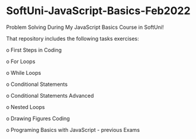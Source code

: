 # SoftUni-JavaScript-Basics-Feb2022

Problem Solving During My JavaScript Basics Course in SoftUni!

That repository includes the following tasks exercises:

 o First Steps in Coding

 o For Loops

 o While Loops

 o Conditional Statements

 o Conditional Statements Advanced

 o Nested Loops

 o Drawing Figures Coding

 o Programing Basics with JavaScript - previous Exams


